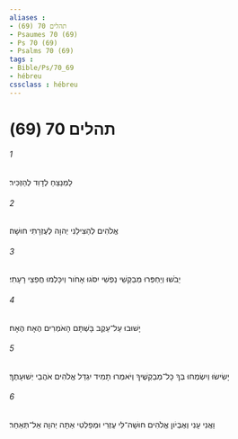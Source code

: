 ```yaml
---
aliases : 
- תהלים 70 (69)
- Psaumes 70 (69)
- Ps 70 (69)
- Psalms 70 (69)
tags : 
- Bible/Ps/70_69
- hébreu
cssclass : hébreu
---
```


# תהלים 70 (69)

###### 1
לַמְנַצֵּחַ לְדָוִד לְהַזְכִּיר׃
###### 2
אֱלֹהִים לְהַצִּילֵנִי יְהוָה לְעֶזְרָתִי חוּשָׁה׃
###### 3
יֵבֹשׁוּ וְיַחְפְּרוּ מְבַקְשֵׁי נַפְשִׁי יִסֹּגוּ אָחֹור וְיִכָּלְמוּ חֲפֵצֵי רָעָתִי׃
###### 4
יָשׁוּבוּ עַל־עֵקֶב בָּשְׁתָּם הָאֹמְרִים הֶאָח הֶאָח׃
###### 5
יָשִׂישׂוּ וְיִשְׂמְחוּ בְּךָ כָּל־מְבַקְשֶׁיךָ וְיֹאמְרוּ תָמִיד יִגְדַּל אֱלֹהִים אֹהֲבֵי יְשׁוּעָתֶךָ׃
###### 6
וַאֲנִי עָנִי וְאֶבְיֹון אֱלֹהִים חוּשָׁה־לִּי עֶזְרִי וּמְפַלְטִי אַתָּה יְהוָה אַל־תְּאַחַר׃
